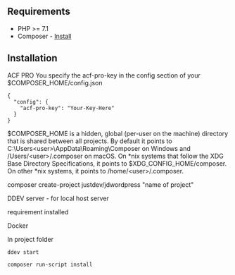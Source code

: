 ## Requirements

- PHP >= 7.1
- Composer - [Install](https://getcomposer.org/doc/00-intro.md#installation-linux-unix-osx)

## Installation
ACF PRO 
You specify the acf-pro-key in the config section of your $COMPOSER_HOME/config.json
```
{
  "config": {
    "acf-pro-key": "Your-Key-Here"
  }
}
```

$COMPOSER_HOME is a hidden, global (per-user on the machine) directory that is shared between all projects. By default it points to C:\Users\<user>\AppData\Roaming\Composer on Windows and /Users/\<user\>/.composer on macOS. On *nix systems that follow the XDG Base Directory Specifications, it points to $XDG_CONFIG_HOME/composer. On other *nix systems, it points to /home/\<user\>/.composer.

composer create-project justdev/jdwordpress "name of project"

DDEV server - for local host server 

requirement installed

Docker

In project folder
```
ddev start 
```

```
composer run-script install
```
